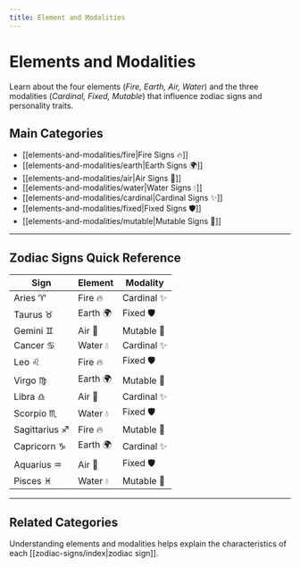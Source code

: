 ```yaml
---
title: Element and Modalities
---
```

# Elements and Modalities  

Learn about the four elements (*Fire, Earth, Air, Water*) and the three modalities (*Cardinal, Fixed, Mutable*) that influence zodiac signs and personality traits.

## Main Categories  

- [[elements-and-modalities/fire|Fire Signs 🔥]]  
- [[elements-and-modalities/earth|Earth Signs 🌍]]  
- [[elements-and-modalities/air|Air Signs 💨]]  
- [[elements-and-modalities/water|Water Signs 💧]]  
- [[elements-and-modalities/cardinal|Cardinal Signs ✨]]  
- [[elements-and-modalities/fixed|Fixed Signs 🛡]]  
- [[elements-and-modalities/mutable|Mutable Signs 🌙]]  

---

## Zodiac Signs Quick Reference  

| Sign          | Element  | Modality   |
| ------------- | -------- | ---------- |
| Aries ♈       | Fire 🔥  | Cardinal ✨ |
| Taurus ♉      | Earth 🌍 | Fixed 🛡   |
| Gemini ♊      | Air 💨   | Mutable 🌙 |
| Cancer ♋      | Water 💧 | Cardinal ✨ |
| Leo ♌         | Fire 🔥  | Fixed 🛡   |
| Virgo ♍       | Earth 🌍 | Mutable 🌙 |
| Libra ♎       | Air 💨   | Cardinal ✨ |
| Scorpio ♏     | Water 💧 | Fixed 🛡   |
| Sagittarius ♐ | Fire 🔥  | Mutable 🌙 |
| Capricorn ♑   | Earth 🌍 | Cardinal ✨ |
| Aquarius ♒    | Air 💨   | Fixed 🛡   |
| Pisces ♓      | Water 💧 | Mutable 🌙 |

---

## Related Categories  

Understanding elements and modalities helps explain the characteristics of each [[zodiac-signs/index|zodiac sign]].
